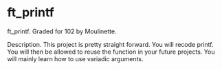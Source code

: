 # ft_printf
ft_printf. Graded for 102 by Moulinette.

Description.
This project is pretty straight forward. You will recode printf. You will then be allowed to reuse the function in your future projects. You will mainly learn how to use variadic arguments.
